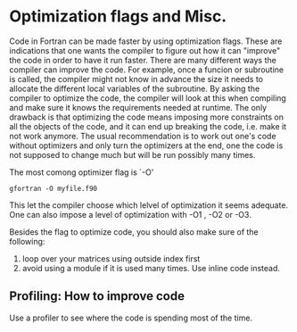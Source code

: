 # Optimization flags and Misc.

Code in Fortran can be made faster by using optimization flags. These are indications that one wants the compiler to figure out how it can "improve" the code in order to have it run faster. There are many different ways the compiler can improve the code. For example, once a funcion or subroutine is called, the compiler might not know in advance the size it needs to allocate the different local variables of the subroutine. By asking the compiler to optimize the code, the compiler will look at this when compiling and make sure it knows the requirements needed at runtime. The only drawback is that optimizing the code means imposing more constraints on all the objects of the code, and it can end up breaking the code, i.e. make it not work anymore. The usual recommendation is to work out one's code without optimizers and only turn the optimizers at the end, one the code is not supposed to change much but will be run possibly many times.

The most comong optimizer flag is \`-O'

`gfortran -O myfile.f90`

This let the compiler choose which lelvel of optimization it seems adequate. One can also impose a level of optimization with -O1 , -O2 or -O3.

Besides the flag to optimize code, you should also make sure of the following:

1. loop over your matrices using outside index first
2. avoid using a module if it is used many times. Use inline code instead.

## Profiling: How to improve code

Use a profiler to see where the code is spending most of the time.

## 



